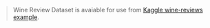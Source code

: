 > Wine Review Dataset is avaiable for use from [Kaggle wine-reviews example](https://www.kaggle.com/zynicide/wine-reviews).